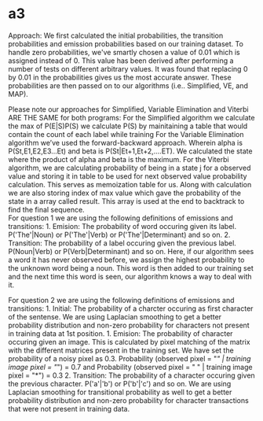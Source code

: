 # a3

Approach: We first calculated the initial probabilities, the transition probabilities and emission probabilities based on our training dataset. To handle zero probabilities, we've smartly chosen a value of 0.01 which is assigned instead of 0. This value has been derived after performing a number of tests on different arbitrary values. It was found that replacing 0 by 0.01 in the probabilities gives us the most accurate answer. These probabilities are then passed on to our algorithms (i.e.. Simplified, VE, and MAP).

Please note our approaches for Simplified, Variable Elimination and Viterbi ARE THE SAME for both programs:
	For the Simplified algorithm we calculate the max of P(E|S)P(S) we calculate P(S) by mainitaining a table that would contain the count of each label while training
	For the Variable Elimination algorithm we’ve used the forward-backward approach. Wherein alpha is P(St,E1,E2,E3...Et) and beta is P(St|Et+1,Et+2,....ET). We calculated the state where the product of alpha and beta is the maximum.
	For the Viterbi algorithm, we are calculating probability of being in a state j for a observed value and storing it in table to be used for next observed value probability calculation. This serves as memoization table for us. Along with calculation we are also storing index of max value which gave the probability of the state in a array called result. This array is used at the end to backtrack to find the final sequence.	
For question 1 we are using the following definitions of emissions and transitions:
	1. Emision: The probability of word occuring given its label. P('The'|Noun) or P('The'|Verb) or P('The'|Determinant) and so on.
	2. Transition: The probability of a label occuring given the previous label. P(Noun|Verb) or P(Verb|Determinant) and so on.
Here, if our algorithm sees a word it has never observed before, we assign the highest probability to the unknown word being a noun. This word is then added to our training set and the next time this word is seen, our algorithm knows a way to deal with it.

For question 2 we are using the following definitions of emissions and transitions:
	1. Initial: The probability of a charcter occuring as first character of the sentense. We are using Laplacian smoothing to get a better probability distribution and non-zero probability for characters not present in training data at 1st position.
	1. Emision: The probability of character occuring given an image. This is calculated by pixel matching of the matrix with the different matrices present in the training set. We have set the probability of a noisy pixel as 0.3. Probability (observed pixel = "*" | training image pixel = "*") = 0.7 and Probability (observed pixel = " " | training image pixel = "*") = 0.3
	2. Transition: The probability of a character occuring given the previous character. P('a'|'b') or P('b'|'c') and so on. We are using Laplacian smoothing for transitional probability as well to get a better probability distribution and non-zero probability for character transactions that were not present in training data.
	
	
